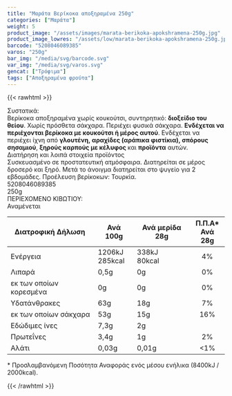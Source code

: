```yaml
---
title: "Μαράτα Βερίκοκα αποξηραμένα 250g"
categories: ["Μαράτα"]
weight: 5
product_image: "/assets/images/marata-berikoka-apokshramena-250g.jpg"
product_image_lowres: "/assets/low/marata-berikoka-apokshramena-250g.jpg"
barcode: "5208046089385"
varos: "250g"
bar_img: "/media/svg/barcode.svg"
var_img: "/media/svg/varos.svg"
gencat: ["Τρόφιμα"]
tags: ["Αποξηραμένα φρούτα"]
---
```

{{< rawhtml >}}
<style>
    tr td:last-child {text-align:center !important;}
</style>
<div class="product"><div id="sistatika">Συστατικά:</div><div class="alltext">Βερίκοκα αποξηραμένα χωρίς κουκούτσι, συντηρητικό: <b>διοξείδιο του θείου</b>. Χωρίς πρόσθετα
σάκχαρα. Περιέχει φυσικά σάκχαρα. <b>Ενδέχεται να περιέχονται βερίκοκα με κουκούτσι ή μέρος αυτού</b>. Ενδέχεται
να περιέχει ίχνη από <b>γλουτένη,&nbsp;</b><b>αραχίδες</b><b>&nbsp;(</b><b>αράπικα&nbsp;</b><b>φιστίκια</b><b>),&nbsp;σπόρους σησαμιού</b>,&nbsp;<b>ξηρούς καρπούς με κέλυφος&nbsp;</b>και <b>προϊόντα</b> αυτών.&nbsp;</div><div id="loipa">Διατήρηση και λοιπά στοιχεία προϊόντος</div><div class="alltext">Συσκευασμένο σε προστατευτική ατμόσφαιρα. Διατηρείται σε μέρος
δροσερό και ξηρό. Μετά το άνοιγμα διατηρείται στο ψυγείο για 2 εβδομάδες. Προέλευση βερίκοκων: Τουρκία.</div><div id="barcode"><div id="barimage1"></div><span id="bartext">5208046089385</span></div><div id="varos"><div id="varosimage1"></div><span id="varostext">250g</span></div><div id="kivotio">ΠΕΡΙΕΧΟΜΕΝΟ ΚΙΒΩΤΙΟΥ:<br>Αναμένεται</div><div class="tabout">
<table id="diatable" class="dia2"><thead>
<tr>
<th>Διατροφική Δήλωση&nbsp;</th>
<th>Ανά 100g</th>
<th>Ανά μερίδα 28g</th>
<th>Π.Π.Α*<br>Ανά 28g</th>
</tr>
</thead>
<tbody>
<tr>
<td>Ενέργεια</td>
<td>1206kJ<br>285kcal</td>
<td>338kJ<br>80kcal</td>
<td>4%</td>
</tr>
<tr>
<td>Λιπαρά</td>
<td>0,5g</td>
<td>0g</td>
<td>0%</td>
</tr>
<tr>
<td>εκ των οποίων κορεσμένα</td>
<td>0g</td>
<td>0g</td>
<td>0%</td>
</tr>
<tr>
<td>Υδατάνθρακες</td>
<td>63g</td>
<td>18g</td>
<td>7%</td>
</tr>
<tr>
<td>εκ των οποίων σάκχαρα</td>
<td>53g</td>
<td>15g</td>
<td>16%</td>
</tr>
<tr>
<td>Εδώδιμες ίνες</td>
<td>7,3g</td>
<td>2g</td>
<td>&nbsp;</td>
</tr>
<tr>
<td>Πρωτεΐνες</td>
<td>3,4g</td>
<td>1g</td>
<td>2%</td>
</tr>
<tr>
<td>Αλάτι</td>
<td>0,03g</td>
<td>0,01g</td>
<td>&lt;1%</td>
</tr>
</tbody></table></div><div class="alltext">* Προσλαμβανόμενη Ποσότητα Αναφοράς ενός μέσου ενήλικα (8400kJ / 2000kcal).</div>
<div class="pimg"></div>
</div>
    

{{< /rawhtml >}}